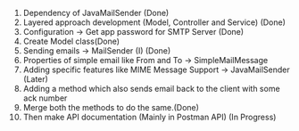 1. Dependency of JavaMailSender (Done)
2. Layered approach development (Model, Controller and Service) (Done)
3. Configuration -> Get app password for SMTP Server (Done)
4. Create Model class(Done)
5. Sending emails -> MailSender (I) (Done)
6. Properties of simple email like From and To -> SimpleMailMessage 
7. Adding specific features like MIME Message Support -> JavaMailSender (Later)
8. Adding a method which also sends email back to the client with some ack number
9. Merge both the methods to do the same.(Done)
10. Then make API documentation (Mainly in Postman API) (In Progress)
